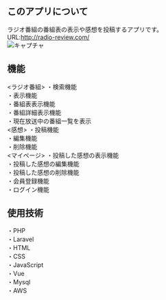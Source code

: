 ## このアプリについて
ラジオ番組の番組表の表示や感想を投稿するアプリです。<br>
URL:http://radio-review.com/<br>
![キャプチャ](https://user-images.githubusercontent.com/59298479/82464028-87da0280-9af8-11ea-908c-1d1bda0c0905.PNG)

## 機能
<ラジオ番組>
・検索機能<br>
・表示機能<br>
・番組表表示機能<br>
・番組詳細表示機能<br>
・現在放送中の番組一覧を表示<br>
<感想>
・投稿機能<br>
・編集機能<br>
・削除機能<br>
<マイページ>
・投稿した感想の表示機能<br>
・投稿した感想の編集機能<br>
・投稿した感想の削除機能<br>
・会員登録機能<br>
・ログイン機能<br>


## 使用技術
・PHP<br>
・Laravel<br>
・HTML<br>
・CSS<br>
・JavaScript<br>
・Vue<br>
・Mysql<br>
・AWS<br>
